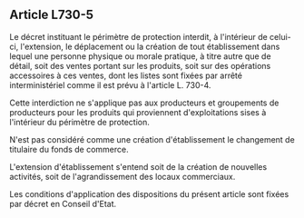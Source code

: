 Article L730-5
----
Le décret instituant le périmètre de protection interdit, à l'intérieur de
celui-ci, l'extension, le déplacement ou la création de tout établissement dans
lequel une personne physique ou morale pratique, à titre autre que de détail,
soit des ventes portant sur les produits, soit sur des opérations accessoires à
ces ventes, dont les listes sont fixées par arrêté interministériel comme il est
prévu à l'article L. 730-4.

Cette interdiction ne s'applique pas aux producteurs et groupements de
producteurs pour les produits qui proviennent d'exploitations sises à
l'intérieur du périmètre de protection.

N'est pas considéré comme une création d'établissement le changement de
titulaire du fonds de commerce.

L'extension d'établissement s'entend soit de la création de nouvelles activités,
soit de l'agrandissement des locaux commerciaux.

Les conditions d'application des dispositions du présent article sont fixées par
décret en Conseil d'Etat.
